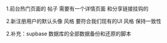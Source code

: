 1.前台热门页面的 帖子 需要有一个详情页面 和分享链接挂钩的

2.新注册用户的默认头像 风格 要符合我们现有的UI 风格 保持一致性

2.补充：supbase 数据库的全部数据备份和还原的脚本 